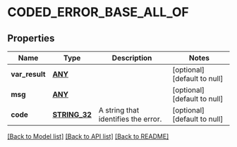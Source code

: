 # CODED_ERROR_BASE_ALL_OF

## Properties
Name | Type | Description | Notes
------------ | ------------- | ------------- | -------------
**var_result** | [**ANY**](.md) |  | [optional] [default to null]
**msg** | [**ANY**](.md) |  | [optional] [default to null]
**code** | [**STRING_32**](STRING_32.md) | A string that identifies the error.  | [optional] [default to null]

[[Back to Model list]](../README.md#documentation-for-models) [[Back to API list]](../README.md#documentation-for-api-endpoints) [[Back to README]](../README.md)


